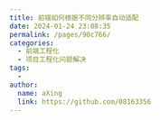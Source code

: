 ```yaml
---
title: 前端如何根据不同分辨率自动适配
date: 2024-01-24 23:08:35
permalink: /pages/90c766/
categories:
  - 前端工程化
  - 项目工程化问题解决
tags:
  - 
author: 
  name: aXing
  link: https://github.com/08163356
---
```







<!-- more -->
